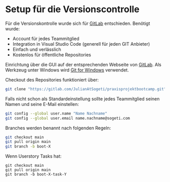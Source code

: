 # Setup für die Versionscontrolle

Für die Versionskontrolle wurde sich für [GitLab](https://about.gitlab.com/) entschieden. Benötigt wurde:

* Account für jedes Teammitglied
* Integration in Visual Studio Code (generell für jeden GIT Anbieter)
* Einfach und verlässlich
* Kostenlos für öffentliche Repositories

Einrichtung über die GUI auf der entsprechenden Webseite von [GitLab](https://gitlab.com/users/sign_in). Als Werkzeug unter Windows wird  [Git for Windows](https://git-scm.com/downloads) verwendet.

Checkout des Repositories funktioniert über:

```bash
git clone "https://gitlab.com/JulianAtSogeti/praxisprojektbootcamp.git"
```

Falls nicht schon als Standardeinstellung sollte jedes Teammitglied seinen Namen und seine E-Mail einstellen:

```bash
git config --global user.name "Name Nachname"
git config --global user.email name.nachname@sogeti.com
```

Branches werden benannt nach folgenden Regeln:

```bash
git checkout main
git pull origin main
git branch -b boot-X
```

Wenn Userstory Tasks hat:

```
git checkout main
git pull origin main
git branch -b boot-X-task-Y
```

